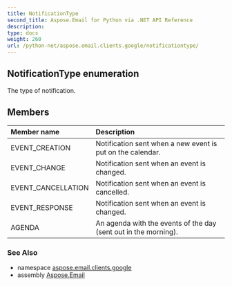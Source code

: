 ```yaml
---
title: NotificationType
second_title: Aspose.Email for Python via .NET API Reference
description: 
type: docs
weight: 260
url: /python-net/aspose.email.clients.google/notificationtype/
---
```


## NotificationType enumeration

The type of notification.

## Members
| Member name | Description |
| :- | :- |
|EVENT_CREATION|Notification sent when a new event is put on the calendar.|
|EVENT_CHANGE|Notification sent when an event is changed.|
|EVENT_CANCELLATION|Notification sent when an event is cancelled.|
|EVENT_RESPONSE|Notification sent when an event is changed.|
|AGENDA|An agenda with the events of the day (sent out in the morning).|

### See Also

* namespace [aspose.email.clients.google](/python-net/aspose.email.clients.google/)
* assembly [Aspose.Email](/python-net/)

